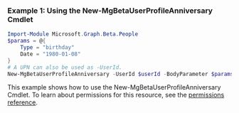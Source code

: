 ### Example 1: Using the New-MgBetaUserProfileAnniversary Cmdlet
```powershell
Import-Module Microsoft.Graph.Beta.People
$params = @{
	Type = "birthday"
	Date = "1980-01-08"
}
# A UPN can also be used as -UserId.
New-MgBetaUserProfileAnniversary -UserId $userId -BodyParameter $params
```
This example shows how to use the New-MgBetaUserProfileAnniversary Cmdlet.
To learn about permissions for this resource, see the [permissions reference](/graph/permissions-reference).
